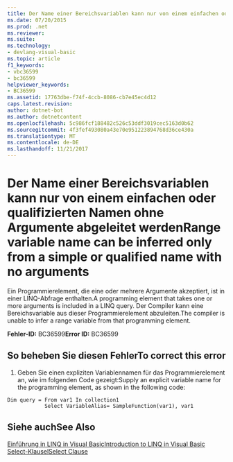 ```yaml
---
title: Der Name einer Bereichsvariablen kann nur von einem einfachen oder qualifizierten Namen ohne Argumente abgeleitet werden
ms.date: 07/20/2015
ms.prod: .net
ms.reviewer: 
ms.suite: 
ms.technology:
- devlang-visual-basic
ms.topic: article
f1_keywords:
- vbc36599
- bc36599
helpviewer_keywords:
- BC36599
ms.assetid: 17763dbe-f74f-4ccb-8086-cb7e45ec4d12
caps.latest.revision: 
author: dotnet-bot
ms.author: dotnetcontent
ms.openlocfilehash: 5c986fcf188482c526c53ddf3019cec5163d0b62
ms.sourcegitcommit: 4f3fef493080a43e70e951223894768d36ce430a
ms.translationtype: MT
ms.contentlocale: de-DE
ms.lasthandoff: 11/21/2017
---
```

# <a name="range-variable-name-can-be-inferred-only-from-a-simple-or-qualified-name-with-no-arguments"></a><span data-ttu-id="1e1a3-102">Der Name einer Bereichsvariablen kann nur von einem einfachen oder qualifizierten Namen ohne Argumente abgeleitet werden</span><span class="sxs-lookup"><span data-stu-id="1e1a3-102">Range variable name can be inferred only from a simple or qualified name with no arguments</span></span>
<span data-ttu-id="1e1a3-103">Ein Programmierelement, die eine oder mehrere Argumente akzeptiert, ist in einer LINQ-Abfrage enthalten.</span><span class="sxs-lookup"><span data-stu-id="1e1a3-103">A programming element that takes one or more arguments is included in a LINQ query.</span></span> <span data-ttu-id="1e1a3-104">Der Compiler kann eine Bereichsvariable aus dieser Programmierelement abzuleiten.</span><span class="sxs-lookup"><span data-stu-id="1e1a3-104">The compiler is unable to infer a range variable from that programming element.</span></span>  
  
 <span data-ttu-id="1e1a3-105">**Fehler-ID:** BC36599</span><span class="sxs-lookup"><span data-stu-id="1e1a3-105">**Error ID:** BC36599</span></span>  
  
## <a name="to-correct-this-error"></a><span data-ttu-id="1e1a3-106">So beheben Sie diesen Fehler</span><span class="sxs-lookup"><span data-stu-id="1e1a3-106">To correct this error</span></span>  
  
1.  <span data-ttu-id="1e1a3-107">Geben Sie einen expliziten Variablennamen für das Programmierelement an, wie im folgenden Code gezeigt:</span><span class="sxs-lookup"><span data-stu-id="1e1a3-107">Supply an explicit variable name for the programming element, as shown in the following code:</span></span>  
  
```  
Dim query = From var1 In collection1   
            Select VariableAlias= SampleFunction(var1), var1  
```  
  
## <a name="see-also"></a><span data-ttu-id="1e1a3-108">Siehe auch</span><span class="sxs-lookup"><span data-stu-id="1e1a3-108">See Also</span></span>  
 [<span data-ttu-id="1e1a3-109">Einführung in LINQ in Visual Basic</span><span class="sxs-lookup"><span data-stu-id="1e1a3-109">Introduction to LINQ in Visual Basic</span></span>](../../../visual-basic/programming-guide/language-features/linq/introduction-to-linq.md)  
 [<span data-ttu-id="1e1a3-110">Select-Klausel</span><span class="sxs-lookup"><span data-stu-id="1e1a3-110">Select Clause</span></span>](../../../visual-basic/language-reference/queries/select-clause.md)
